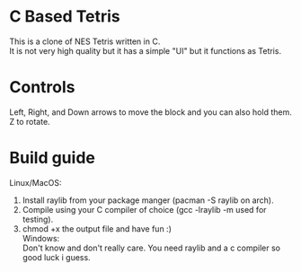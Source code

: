 # C Based Tetris
This is a clone of NES Tetris written in C.                                                            
It is not very high quality but it has a simple "UI" but it functions as Tetris.

# Controls
Left, Right, and Down arrows to move the block and you can also hold them.                            
Z to rotate.                                                                    

# Build guide
Linux/MacOS:                                                                            
1. Install raylib from your package manger (pacman -S raylib on arch).                   
2. Compile using your C compiler of choice (gcc -lraylib -m used for testing).               
3. chmod +x the output file and have fun :)                                                 
Windows:                                                                                              
Don't know and don't really care. You need raylib and a c compiler so good luck i guess.                 
